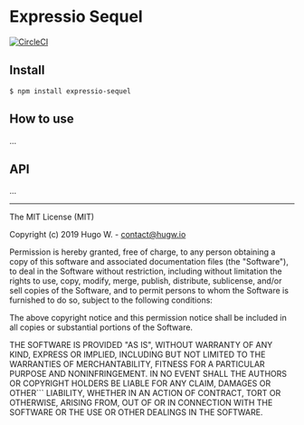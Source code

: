 # Expressio Sequel

[![CircleCI](https://circleci.com/gh/hugw/expressio-sequel/tree/master.svg?style=svg&circle-token=addcf4d14595d74e421441d6c882c35adb54322c)](https://circleci.com/gh/hugw/expressio-sequel/tree/master)

## Install

```
$ npm install expressio-sequel
```

## How to use

...

## API

...

***

The MIT License (MIT)

Copyright (c) 2019 Hugo W. - contact@hugw.io

Permission is hereby granted, free of charge, to any person obtaining a copy
of this software and associated documentation files (the "Software"), to deal
in the Software without restriction, including without limitation the rights
to use, copy, modify, merge, publish, distribute, sublicense, and/or sell
copies of the Software, and to permit persons to whom the Software is
furnished to do so, subject to the following conditions:

The above copyright notice and this permission notice shall be included in
all copies or substantial portions of the Software.

THE SOFTWARE IS PROVIDED "AS IS", WITHOUT WARRANTY OF ANY KIND, EXPRESS OR
IMPLIED, INCLUDING BUT NOT LIMITED TO THE WARRANTIES OF MERCHANTABILITY,
FITNESS FOR A PARTICULAR PURPOSE AND NONINFRINGEMENT. IN NO EVENT SHALL THE
AUTHORS OR COPYRIGHT HOLDERS BE LIABLE FOR ANY CLAIM, DAMAGES OR OTHER```
LIABILITY, WHETHER IN AN ACTION OF CONTRACT, TORT OR OTHERWISE, ARISING FROM,
OUT OF OR IN CONNECTION WITH THE SOFTWARE OR THE USE OR OTHER DEALINGS IN
THE SOFTWARE.
